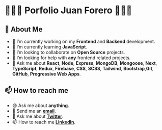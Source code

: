 # 👨🏻‍💻 Porfolio Juan Forero 👨🏻‍💻

## 📝 About Me

- 🔭 I’m currently working on my **Frontend** and **Backend** development.
- 🌱 I’m currently learning **JavaScript**.
- 👯 I’m looking to collaborate on **Open Source** projects.
- 🤔 I’m looking for help with **any** frontend related projects.
- 💬 Ask me about **React**, **Node**, **Express**, **MongoDB**, **Mongoose**, **Next**, **TypeScript**, **Redux**, **Firebase**, **CSS**, **SCSS**, **Tailwind**, **Bootstrap**,**Git**, **GitHub**, **Progressive Web Apps**.

## 📫 How to reach me

- 😄 Ask me about **anything**.
- 📮 Send me an **[email](mailto:juan.forero@gmail.com)**.
- 💬 Ask me about **[Twitter](https://x.com/DevjuancaForero)**.
- 📫 How to reach me **[LinkedIn](https://www.linkedin.com/in/juan-carlos-forero-4165b51ab/)**.
